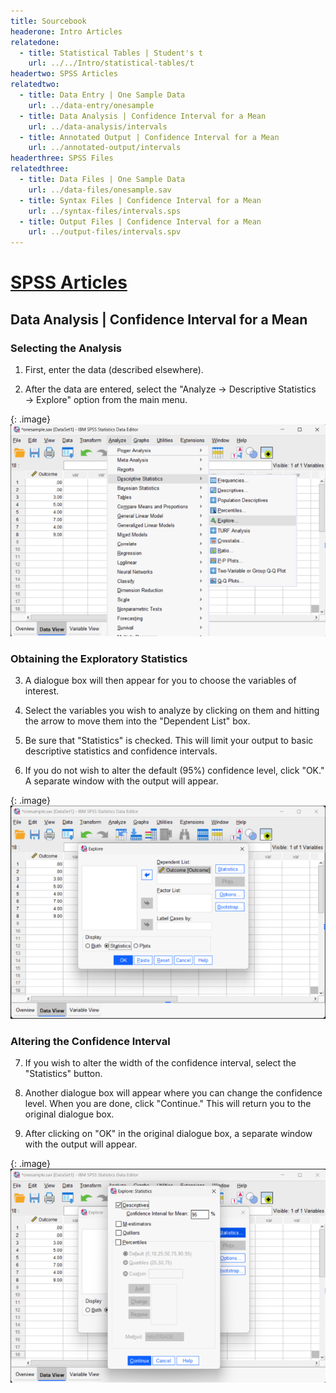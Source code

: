 ```yaml
---
title: Sourcebook
headerone: Intro Articles
relatedone:
  - title: Statistical Tables | Student's t
    url: ../../Intro/statistical-tables/t
headertwo: SPSS Articles
relatedtwo:
  - title: Data Entry | One Sample Data
    url: ../data-entry/onesample
  - title: Data Analysis | Confidence Interval for a Mean
    url: ../data-analysis/intervals
  - title: Annotated Output | Confidence Interval for a Mean
    url: ../annotated-output/intervals
headerthree: SPSS Files
relatedthree:
  - title: Data Files | One Sample Data
    url: ../data-files/onesample.sav
  - title: Syntax Files | Confidence Interval for a Mean
    url: ../syntax-files/intervals.sps
  - title: Output Files | Confidence Interval for a Mean
    url: ../output-files/intervals.spv
---
```


# [SPSS Articles](../index.md)

## Data Analysis | Confidence Interval for a Mean

### Selecting the Analysis 

 1. First, enter the data (described elsewhere). 

 2. After the data are entered, select the "Analyze → Descriptive Statistics → Explore" option from the main menu. 

{: .image}
![Screenshot for selecting analysis](intervals1.png)

### Obtaining the Exploratory Statistics

3. A dialogue box will then appear for you to choose the variables of interest. 

4. Select the variables you wish to analyze by clicking on them and hitting the arrow to move them into the "Dependent List" box.

5. Be sure that "Statistics" is checked. This will limit your output to basic descriptive statistics and confidence intervals.

6. If you do not wish to alter the default (95%) confidence level, click "OK." A separate window with the output will appear.

{: .image}
![Screenshot for obtaining statistics](intervals2.png)

### Altering the Confidence Interval

7. If you wish to alter the width of the confidence interval, select the "Statistics" button. 

8. Another dialogue box will appear where you can change the confidence level. When you are done, click "Continue." This will return you to the original dialogue box. 

9. After clicking on "OK" in the original dialogue box, a separate window with the output will appear.

{: .image}
![Screenshot for altering intervals](intervals3.png)
